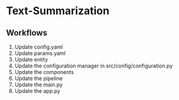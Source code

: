 # Text-Summarization

## Workflows

1. Update config.yaml
2. Update params.yaml
3. Update entity
4. Update the configuration manager in src/config/configuration.py
5. Update the components
6. Update the pipeline
7. Update the main.py
8. Update the app.py